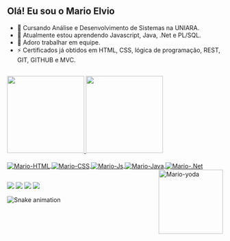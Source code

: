 ## Olá! Eu sou o Mario Elvio

- 🔭 Cursando Análise e Desenvolvimento de Sistemas na UNIARA.
- 🌱 Atualmente estou aprendendo Javascript, Java, .Net e PL/SQL.
- 👯 Adoro trabalhar em equipe.
- ⚡ Certificados já obtidos em HTML, CSS, lógica de programação, REST, GIT, GITHUB e MVC.

##
 <div>
  <a href="https://marioelvio.com">
  <img height="180em" src="https://github-readme-stats.vercel.app/api?username=jukerah&show_icons=true&theme=merko&include_all_commits=true&count_private=true"/>
  <img height="180em" src="https://github-readme-stats.vercel.app/api/top-langs/?username=jukerah&layout=compact&langs_count=7&theme=merko"/></a>
</div>
<div style="display: inline_block"><br>
  <a href="https://marioelvio.com">
  <img align="center" alt="Mario-HTML" src="https://img.shields.io/badge/HTML-239120?style=for-the-badge&logo=html5&logoColor=white">
  <img align="center" alt="Mario-CSS" src="https://img.shields.io/badge/CSS-239120?&style=for-the-badge&logo=css3&logoColor=white">
  <img align="center" alt="Mario-Js" src="https://img.shields.io/badge/JavaScript-F7DF1E?style=for-the-badge&logo=javascript&logoColor=black">
  <img align="center" alt="Mario-Java" src="https://img.shields.io/badge/Java-ED8B00?style=for-the-badge&logo=java&logoColor=white">
  <img align="center" alt="Mario-.Net" src="https://img.shields.io/badge/.NET-5C2D91?style=for-the-badge&logo=.net&logoColor=white">
  <img align="right" alt="Mario-yoda" height="150" width="150" src="https://media.giphy.com/media/MC6eSuC3yypCU/giphy.gif"></a>
</div>
  
  ##
 
<div> 
  <a href="https://github.com/jukerah" target="_blank"><img src="https://img.shields.io/badge/GitHub-100000?style=for-the-badge&logo=github&logoColor=white" target="_blank"></a>
  <a href = "mailto:juka_mebaj@hotmail.com"><img src="https://img.shields.io/badge/Microsoft_Outlook-0078D4?style=for-the-badge&logo=microsoft-outlook&logoColor=white" target="_blank"></a>
  <a href="https://www.linkedin.com/in/mario-elvio-botelho-alves-junior-5a737a132" target="_blank"><img src="https://img.shields.io/badge/LinkedIn-0077B5?style=for-the-badge&logo=linkedin&logoColor=white" target="_blank"></a>
  <a href="https://api.whatsapp.com/send?phone=5516988658468" target="_blank"><img src="https://img.shields.io/badge/WhatsApp-25D366?style=for-the-badge&logo=whatsapp&logoColor=white" target="_blank"></a> 
 
  ![Snake animation](https://github.com/jukerah/marioelvio/blob/output/github-contribution-grid-snake.svg)
 
</div>

